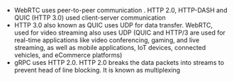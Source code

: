 - WebRTC uses peer-to-peer communication . HTTP 2.0, HTTP-DASH and QUIC (HTTP 3.0) used client-server communication
- HTTP 3.0 also known as QUIC uses UDP for data transfer. WebRTC, used for video streaming also uses UDP (QUIC and HTTP/3 are used for real-time applications like video conferencing, gaming, and live streaming, as well as mobile applications, IoT devices, connected vehicles, and eCommerce platforms)
- gRPC uses HTTP 2.0. HTTP 2.0 breaks the data packets into streams to prevent head of line blocking. It is known as multiplexing

